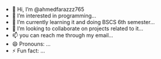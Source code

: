 - 👋 Hi, I’m @ahmedfarazzz765
- 👀 I’m interested in programming...
- 🌱 I’m currently learning it and doing BSCS 6th semester...
- 💞️ I’m looking to collaborate on projects related to it...
- 📫 you can reach me through my email...
- 😄 Pronouns: ...
- ⚡ Fun fact: ...

<!---
ahmedfarazzz765/ahmedfarazzz765 is a ✨ special ✨ repository because its `README.md` (this file) appears on your GitHub profile.
You can click the Preview link to take a look at your changes.
--->
